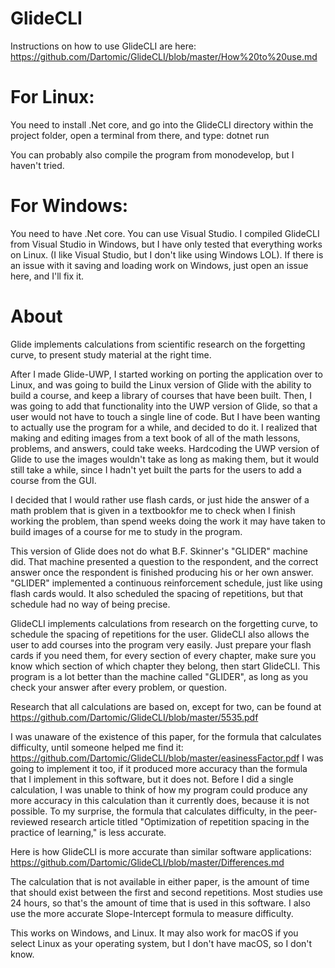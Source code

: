 # GlideCLI

Instructions on how to use GlideCLI are here: https://github.com/Dartomic/GlideCLI/blob/master/How%20to%20use.md

# For Linux: 
You need to install .Net core, and go into the GlideCLI directory within the project folder, open a terminal from there, and type: dotnet run

You can probably also compile the program from monodevelop, but I haven't tried.

# For Windows: 
You need to have .Net core. You can use Visual Studio. I compiled GlideCLI from Visual Studio in Windows, but I have only tested that everything works on Linux. (I like Visual Studio, but I don't like using Windows LOL). If there is an issue with it saving and loading work on Windows, just open an issue here, and I'll fix it.

# About
Glide implements calculations from scientific research on the forgetting curve, to present study material at the right time.


After I made Glide-UWP, I started working on porting the application over to Linux, and was going to build the Linux version of Glide with the ability to build a course, and keep a library of courses that have been built. Then, I was going to add that functionality into the UWP version of Glide, so that a user would not have to touch a single line of code. But I have been wanting to actually use the program for a while, and decided to do it. I realized that making and editing images from a text book of all of the math lessons, problems, and answers, could take weeks. Hardcoding the UWP version of Glide to use the images wouldn't take as long as making them, but it would still take a while, since I hadn't yet built the parts for the users to add a course from the GUI.

I decided that I would rather use flash cards, or just hide the answer of a math problem that is given in a textbookfor me to check when I finish working the problem, than spend weeks doing the work it may have taken to build images of a course for me to study in the program.


This version of Glide does not do what B.F. Skinner's "GLIDER" machine did. That machine presented a question to the respondent, and the correct answer once the respondent is finished producing his or her own answer. "GLIDER" implemented a continuous reinforcement schedule, just like using flash cards would. It also scheduled the spacing of repetitions, but that schedule had no way of being precise. 


GlideCLI implements calculations from research on the forgetting curve, to schedule the spacing of repetitions for the user. GlideCLI also allows the user to add courses into the program very easily. Just prepare your flash cards if you need them, for every section of every chapter, make sure you know which section of which chapter they belong, then start GlideCLI. This program is a lot better than the machine called "GLIDER", as long as you check your answer after every problem, or question.

Research that all calculations are based on, except for two, can be found at https://github.com/Dartomic/GlideCLI/blob/master/5535.pdf

I was unaware of the existence of this paper, for the formula that calculates difficulty, until someone helped me find it: https://github.com/Dartomic/GlideCLI/blob/master/easinessFactor.pdf I was going to implement it too, if it produced more accuracy than the formula that I implement in this software, but it does not. Before I did a single calculation, I was unable to think of how my program could produce any more accuracy in this calculation than it currently does, because it is not possible. To my surprise, the formula that calculates difficulty, in the peer-reviewed research article titled "Optimization of repetition spacing in the practice of learning," is less accurate. 

Here is how GlideCLI is more accurate than similar software applications: https://github.com/Dartomic/GlideCLI/blob/master/Differences.md


The calculation that is not available in either paper, is the amount of time that should exist between the first and second repetitions. Most studies use 24 hours, so that's the amount of time that is used in this software. I also use the more accurate Slope-Intercept formula to measure difficulty.


This works on Windows, and Linux. It may also work for macOS if you select Linux as your operating system, but I don't have macOS, so I don't know. 
